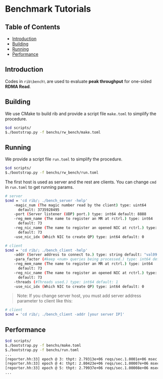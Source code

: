 # Benchmark Tutorials

## Table of Contents

* [Introduction](#intro)
* [Building](#build)
* [Running](#run)
* [Performance](#perform)

<a  name="intro"></a>

## Introduction
Codes in `rib\bench\` are used to evaluate **peak throughput** for one-sided **RDMA Read**.

<a  name="build"></a>

## Building

We use CMake to build rib and provide a script file `make.toml` to simplify the procedure. 

```bash
$cd scripts/
$./bootstrap.py -f benchs/rw_bench/make.toml
```

<a  name="run"></a>

## Running

We provide a script file `run.toml` to simplify the procedure.

```bash
$cd scripts/
$./bootstrap.py -f benchs/rw_bench/run.toml
```

The first host is used as server and the rest are clients. You can change `cmd` in `run.toml` to get running params.

```bash
# server
$cmd = 'cd rib/; ./bench_server -help'
    -magic_num (The magic number read by the client) type: uint64
      default: 3735928495
    -port (Server listener (UDP) port.) type: int64 default: 8888
    -reg_mem_name (The name to register an MR at rctrl.) type: int64
      default: 73
    -reg_nic_name (The name to register an opened NIC at rctrl.) type: int64
      default: 73
    -use_nic_idx (Which NIC to create QP) type: int64 default: 0
```

```bash
# client
$cmd = 'cd rib/; ./bench_client -help'
    -addr (Server address to connect to.) type: string default: "val09:8888"
    -para_factor (#keep <num> queries being processed.) type: int64 default: 20
    -reg_mem_name (The name to register an MR at rctrl.) type: int64
      default: 73
    -reg_nic_name (The name to register an opened NIC at rctrl.) type: int64
      default: 73
    -threads (#Threads used.) type: int64 default: 1
    -use_nic_idx (Which NIC to create QP) type: int64 default: 0
```

> Note: If you change server host, you must add server address parameter to client like this: 

```bash
# client
$cmd = 'cd rib/; ./bench_client -addr [your server IP]'
```

<a  name="perform"></a>

## Performance

```bash
$cd scripts/
$./bootstrap.py -f benchs/make.toml
$./bootstrap.py -f benchs/run.toml
...
[reporter.hh:33] epoch @ 3: thpt: 2.79313e+06 reqs/sec.1.0001e+06 msec passed since last epoch.
[reporter.hh:33] epoch @ 4: thpt: 2.80423e+06 reqs/sec.1.00007e+06 msec passed since last epoch.
[reporter.hh:33] epoch @ 5: thpt: 2.79937e+06 reqs/sec.1.00008e+06 msec passed since last epoch.
...
```


